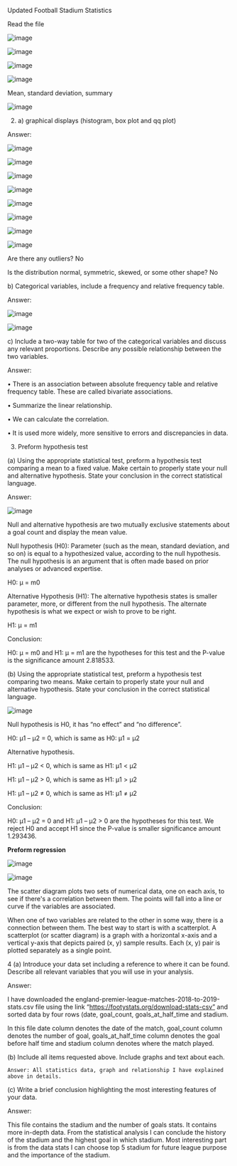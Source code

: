 
Updated Football Stadium Statistics

Read the file

![image](https://user-images.githubusercontent.com/81826902/113459282-a4daa400-9432-11eb-9dfa-e7d4d628bbbd.png)

![image](https://user-images.githubusercontent.com/81826902/113459302-b459ed00-9432-11eb-9fa4-d3eb1903f6e4.png)

![image](https://user-images.githubusercontent.com/81826902/113459309-ba4fce00-9432-11eb-9f27-77073ac32e75.png)

![image](https://user-images.githubusercontent.com/81826902/113459324-c3d93600-9432-11eb-92c0-50d954facfde.png)

Mean, standard deviation, summary

![image](https://user-images.githubusercontent.com/81826902/113459329-c8055380-9432-11eb-9890-f54335d3b7f4.png)

2.	a)  graphical displays (histogram, box plot and qq plot)

Answer:

![image](https://user-images.githubusercontent.com/81826902/113462700-d4dc7400-943f-11eb-9f8f-6d5bb8aa4096.png)

![image](https://user-images.githubusercontent.com/81826902/113462715-e291f980-943f-11eb-9b15-1ad47e89b7f5.png)

![image](https://user-images.githubusercontent.com/81826902/113459334-cd629e00-9432-11eb-9fb6-12697aa2669c.png)

![image](https://user-images.githubusercontent.com/81826902/113459337-d0f62500-9432-11eb-9da4-c853474f4c61.png)

![image](https://user-images.githubusercontent.com/81826902/113462143-246d7080-943d-11eb-9a90-6842306b64a8.png)

![image](https://user-images.githubusercontent.com/81826902/113462148-2b947e80-943d-11eb-85fc-d86052d896ad.png)


![image](https://user-images.githubusercontent.com/81826902/113459358-ec613000-9432-11eb-9f2f-d2286bdfd78b.png)

![image](https://user-images.githubusercontent.com/81826902/113459362-ef5c2080-9432-11eb-8967-0a94d3594984.png)

Are there any outliers?           No

Is the distribution normal, symmetric, skewed, or some other shape?          No

b) Categorical variables, include a frequency and relative frequency table.

Answer:

![image](https://user-images.githubusercontent.com/81826902/113459398-0733a480-9433-11eb-88bd-32af7ca6f46e.png)

![image](https://user-images.githubusercontent.com/81826902/113459422-14e92a00-9433-11eb-8a21-bf1bef3b0b78.png)

c) Include a two-way table for two of the categorical variables and discuss any relevant proportions. Describe any possible relationship between the two variables. 

Answer:

•	There is an association between absolute frequency table and relative frequency table. These are called bivariate associations.

•	Summarize the linear relationship.

•	We can calculate the correlation.

•	It is used more widely, more sensitive to errors and discrepancies in data.

3. Preform hypothesis test

(a) Using the appropriate statistical test, preform a hypothesis test comparing a mean to a fixed value. Make certain to properly state your null and alternative hypothesis. State your conclusion in the correct statistical language.

Answer:

![image](https://user-images.githubusercontent.com/81826902/113459601-a5c00580-9433-11eb-8038-5ed3f01cfb80.png)

Null and alternative hypothesis are two mutually exclusive statements about a goal count and display the mean value.

Null hypothesis (H0): Parameter (such as the mean, standard deviation, and so on) is equal to a hypothesized value, according to the null hypothesis. The null hypothesis is an argument that is often made based on prior analyses or advanced expertise.

H0: μ = m0

Alternative Hypothesis (H1): The alternative hypothesis states is smaller parameter, more, or different from the null hypothesis. The alternate hypothesis is what we expect or wish to prove to be right.

H1: μ = m1

Conclusion:

H0: μ = m0 and H1: μ = m1 are the hypotheses for this test and the P-value is the significance amount 2.818533.

(b) Using the appropriate statistical test, preform a hypothesis test comparing two means. Make certain to properly state your null and alternative hypothesis. State your conclusion in the correct statistical language.

![image](https://user-images.githubusercontent.com/81826902/113459658-bf614d00-9433-11eb-9c53-b07842a38b21.png)

Null hypothesis is H0, it has “no effect” and “no difference”.

H0: μ1 – μ2 = 0, which is same as H0: μ1 = μ2

Alternative hypothesis.

H1: μ1 – μ2 < 0, which is same as H1: μ1 < μ2

H1: μ1 – μ2 > 0, which is same as H1: μ1 > μ2

H1: μ1 – μ2 ≠ 0, which is same as H1: μ1 ≠ μ2

Conclusion:

H0: μ1 – μ2 = 0 and H1: μ1 – μ2 > 0 are the hypotheses for this test. We reject H0 and accept H1 since the P-value is smaller significance amount 1.293436.

**Preform regression**


![image](https://user-images.githubusercontent.com/81826902/113465532-59d08900-9452-11eb-8eeb-9bfac0433dd1.png)

![image](https://user-images.githubusercontent.com/81826902/113465770-56d69800-9454-11eb-8ff5-abf3e63e3f3a.png)



The scatter diagram plots two sets of numerical data, one on each axis, to see if there's a correlation between them. The points will fall into a line or curve if the variables are associated.

When one of two variables are related to the other in some way, there is a connection between them. The best way to start is with a scatterplot. A scatterplot (or scatter diagram) is a graph with a horizontal x-axis and a vertical y-axis that depicts paired (x, y) sample results. Each (x, y) pair is plotted separately as a single point.

4
(a) Introduce your data set including a reference to where it can be found. Describe all relevant variables that you will use in your analysis.

Answer:

I have downloaded the england-premier-league-matches-2018-to-2019-stats.csv file using the link “https://footystats.org/download-stats-csv” and sorted data by four rows (date, goal_count, goals_at_half_time and stadium.
 
In this file date column denotes the date of the match, goal_count column denotes the number of goal, goals_at_half_time column denotes the goal before half time and stadium column denotes where the match played.

(b) Include all items requested above. Include graphs and text about each.

	Answer: All statistics data, graph and relationship I have explained above in details.

(c) Write a brief conclusion highlighting the most interesting features of your data.

Answer: 

This file contains the stadium and the number of goals stats. It contains more in-depth data. From the statistical analysis I can conclude the history of the stadium and the highest goal in which stadium. Most interesting part is from the data stats I can choose top 5 stadium for future league purpose and the importance of the stadium.

